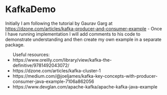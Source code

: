 # KafkaDemo
Initially I am following the tutorial by Gaurav Garg at https://dzone.com/articles/kafka-producer-and-consumer-example - Once I have running implementation I will add comments to his code to demonstrate understanding and then create my own example in a separate package.


<ul>Useful resources:
  <li>https://www.oreilly.com/library/view/kafka-the-definitive/9781492043072/</li>
  <li>https://dzone.com/articles/kafka-cluster-1</li>
  <li>https://medium.com/@joeljames/kafka-key-concepts-with-producer-consumer-java-example-7106a862056</li>
  <li>https://www.devglan.com/apache-kafka/apache-kafka-java-example</li>
  
</ul>
